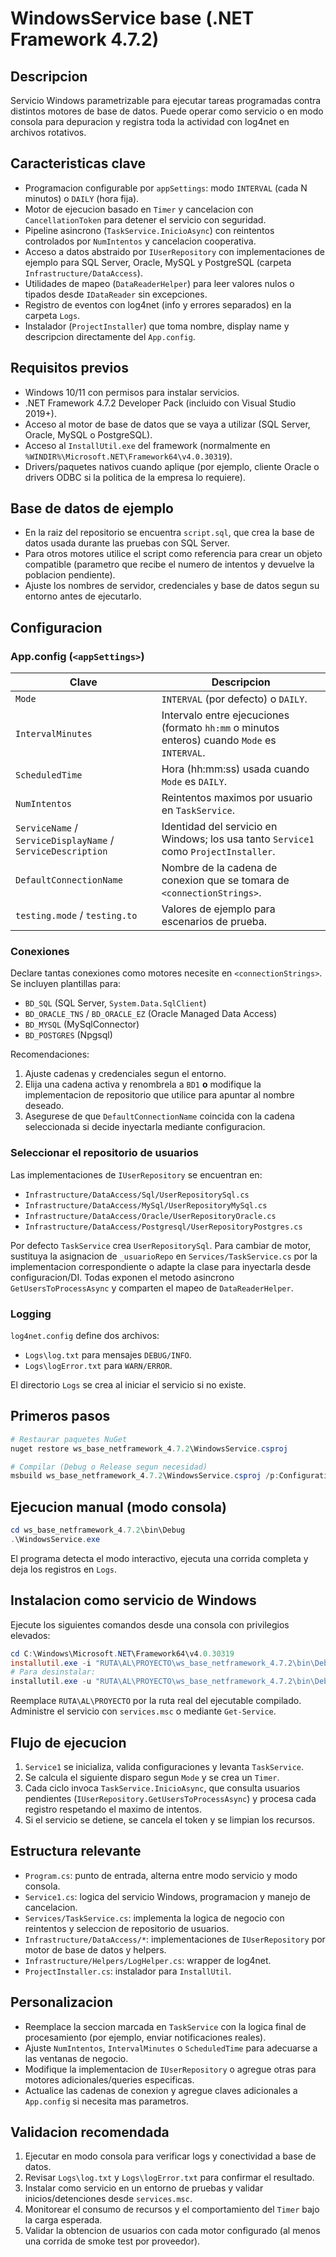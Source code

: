 # WindowsService base (.NET Framework 4.7.2)

## Descripcion

Servicio Windows parametrizable para ejecutar tareas programadas contra distintos motores de base de datos. Puede operar como servicio o en modo consola para depuracion y registra toda la actividad con log4net en archivos rotativos.

## Caracteristicas clave

- Programacion configurable por `appSettings`: modo `INTERVAL` (cada N minutos) o `DAILY` (hora fija).
- Motor de ejecucion basado en `Timer` y cancelacion con `CancellationToken` para detener el servicio con seguridad.
- Pipeline asincrono (`TaskService.InicioAsync`) con reintentos controlados por `NumIntentos` y cancelacion cooperativa.
- Acceso a datos abstraido por `IUserRepository` con implementaciones de ejemplo para SQL Server, Oracle, MySQL y PostgreSQL (carpeta `Infrastructure/DataAccess`).
- Utilidades de mapeo (`DataReaderHelper`) para leer valores nulos o tipados desde `IDataReader` sin excepciones.
- Registro de eventos con log4net (info y errores separados) en la carpeta `Logs`.
- Instalador (`ProjectInstaller`) que toma nombre, display name y descripcion directamente del `App.config`.

## Requisitos previos

- Windows 10/11 con permisos para instalar servicios.
- .NET Framework 4.7.2 Developer Pack (incluido con Visual Studio 2019+).
- Acceso al motor de base de datos que se vaya a utilizar (SQL Server, Oracle, MySQL o PostgreSQL).
- Acceso al `InstallUtil.exe` del framework (normalmente en `%WINDIR%\Microsoft.NET\Framework64\v4.0.30319`).
- Drivers/paquetes nativos cuando aplique (por ejemplo, cliente Oracle o drivers ODBC si la politica de la empresa lo requiere).

## Base de datos de ejemplo

- En la raiz del repositorio se encuentra `script.sql`, que crea la base de datos usada durante las pruebas con SQL Server.
- Para otros motores utilice el script como referencia para crear un objeto compatible (parametro que recibe el numero de intentos y devuelve la poblacion pendiente).
- Ajuste los nombres de servidor, credenciales y base de datos segun su entorno antes de ejecutarlo.

## Configuracion

### App.config (`<appSettings>`)

| Clave                                                       | Descripcion                                                                                  |
| ----------------------------------------------------------- | -------------------------------------------------------------------------------------------- |
| `Mode`                                                      | `INTERVAL` (por defecto) o `DAILY`.                                                          |
| `IntervalMinutes`                                           | Intervalo entre ejecuciones (formato `hh:mm` o minutos enteros) cuando `Mode` es `INTERVAL`. |
| `ScheduledTime`                                             | Hora (hh:mm:ss) usada cuando `Mode` es `DAILY`.                                              |
| `NumIntentos`                                               | Reintentos maximos por usuario en `TaskService`.                                             |
| `ServiceName` / `ServiceDisplayName` / `ServiceDescription` | Identidad del servicio en Windows; los usa tanto `Service1` como `ProjectInstaller`.         |
| `DefaultConnectionName`                                     | Nombre de la cadena de conexion que se tomara de `<connectionStrings>`.                      |
| `testing.mode` / `testing.to`                               | Valores de ejemplo para escenarios de prueba.                                                |

### Conexiones

Declare tantas conexiones como motores necesite en `<connectionStrings>`. Se incluyen plantillas para:

- `BD_SQL` (SQL Server, `System.Data.SqlClient`)
- `BD_ORACLE_TNS` / `BD_ORACLE_EZ` (Oracle Managed Data Access)
- `BD_MYSQL` (MySqlConnector)
- `BD_POSTGRES` (Npgsql)

Recomendaciones:

1. Ajuste cadenas y credenciales segun el entorno.
2. Elija una cadena activa y renombrela a `BD1` **o** modifique la implementacion de repositorio que utilice para apuntar al nombre deseado.
3. Asegurese de que `DefaultConnectionName` coincida con la cadena seleccionada si decide inyectarla mediante configuracion.

### Seleccionar el repositorio de usuarios

Las implementaciones de `IUserRepository` se encuentran en:

- `Infrastructure/DataAccess/Sql/UserRepositorySql.cs`
- `Infrastructure/DataAccess/MySql/UserRepositoryMySql.cs`
- `Infrastructure/DataAccess/Oracle/UserRepositoryOracle.cs`
- `Infrastructure/DataAccess/Postgresql/UserRepositoryPostgres.cs`

Por defecto `TaskService` crea `UserRepositorySql`. Para cambiar de motor, sustituya la asignacion de `_usuarioRepo` en `Services/TaskService.cs` por la implementacion correspondiente o adapte la clase para inyectarla desde configuracion/DI. Todas exponen el metodo asincrono `GetUsersToProcessAsync` y comparten el mapeo de `DataReaderHelper`.

### Logging

`log4net.config` define dos archivos:

- `Logs\log.txt` para mensajes `DEBUG/INFO`.
- `Logs\logError.txt` para `WARN/ERROR`.

El directorio `Logs` se crea al iniciar el servicio si no existe.

## Primeros pasos

```powershell
# Restaurar paquetes NuGet
nuget restore ws_base_netframework_4.7.2\WindowsService.csproj

# Compilar (Debug o Release segun necesidad)
msbuild ws_base_netframework_4.7.2\WindowsService.csproj /p:Configuration=Release
```

## Ejecucion manual (modo consola)

```powershell
cd ws_base_netframework_4.7.2\bin\Debug
.\WindowsService.exe
```

El programa detecta el modo interactivo, ejecuta una corrida completa y deja los registros en `Logs`.

## Instalacion como servicio de Windows

Ejecute los siguientes comandos desde una consola con privilegios elevados:

```powershell
cd C:\Windows\Microsoft.NET\Framework64\v4.0.30319
installutil.exe -i "RUTA\AL\PROYECTO\ws_base_netframework_4.7.2\bin\Debug\WindowsService.exe"
# Para desinstalar:
installutil.exe -u "RUTA\AL\PROYECTO\ws_base_netframework_4.7.2\bin\Debug\WindowsService.exe"
```

Reemplace `RUTA\AL\PROYECTO` por la ruta real del ejecutable compilado. Administre el servicio con `services.msc` o mediante `Get-Service`.

## Flujo de ejecucion

1. `Service1` se inicializa, valida configuraciones y levanta `TaskService`.
2. Se calcula el siguiente disparo segun `Mode` y se crea un `Timer`.
3. Cada ciclo invoca `TaskService.InicioAsync`, que consulta usuarios pendientes (`IUserRepository.GetUsersToProcessAsync`) y procesa cada registro respetando el maximo de intentos.
4. Si el servicio se detiene, se cancela el token y se limpian los recursos.

## Estructura relevante

- `Program.cs`: punto de entrada, alterna entre modo servicio y modo consola.
- `Service1.cs`: logica del servicio Windows, programacion y manejo de cancelacion.
- `Services/TaskService.cs`: implementa la logica de negocio con reintentos y seleccion de repositorio de usuarios.
- `Infrastructure/DataAccess/*`: implementaciones de `IUserRepository` por motor de base de datos y helpers.
- `Infrastructure/Helpers/LogHelper.cs`: wrapper de log4net.
- `ProjectInstaller.cs`: instalador para `InstallUtil`.

## Personalizacion

- Reemplace la seccion marcada en `TaskService` con la logica final de procesamiento (por ejemplo, enviar notificaciones reales).
- Ajuste `NumIntentos`, `IntervalMinutes` o `ScheduledTime` para adecuarse a las ventanas de negocio.
- Modifique la implementacion de `IUserRepository` o agregue otras para motores adicionales/queries especificas.
- Actualice las cadenas de conexion y agregue claves adicionales a `App.config` si necesita mas parametros.

## Validacion recomendada

1. Ejecutar en modo consola para verificar logs y conectividad a base de datos.
2. Revisar `Logs\log.txt` y `Logs\logError.txt` para confirmar el resultado.
3. Instalar como servicio en un entorno de pruebas y validar inicios/detenciones desde `services.msc`.
4. Monitorear el consumo de recursos y el comportamiento del `Timer` bajo la carga esperada.
5. Validar la obtencion de usuarios con cada motor configurado (al menos una corrida de smoke test por proveedor).
